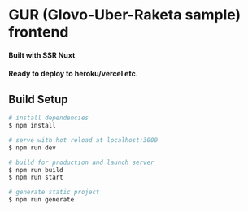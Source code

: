 # GUR (Glovo-Uber-Raketa sample) frontend
#### Built with SSR Nuxt
#### Ready to deploy to heroku/vercel etc.
## Build Setup

```bash
# install dependencies
$ npm install

# serve with hot reload at localhost:3000
$ npm run dev

# build for production and launch server
$ npm run build
$ npm run start

# generate static project
$ npm run generate
```
